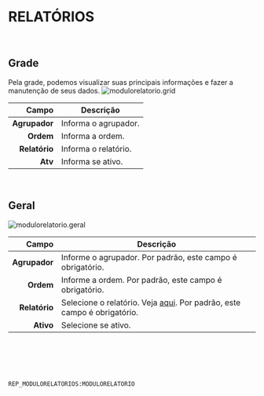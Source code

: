 # RELATÓRIOS
<br>

## Grade
Pela grade, podemos visualizar suas principais informações e fazer a manutenção de seus dados.
![modulorelatorio.grid](https://raw.githubusercontent.com/netforcews/docs-siscom/master/geral/imagens/modulorelatorio.grid.png)

Campo | Descrição
--:|---
**Agrupador** | Informa o agrupador.
**Ordem** | Informa a ordem.
**Relatório** | Informa o relatório.
**Atv** | Informa se ativo.
<br>

## Geral
![modulorelatorio.geral](https://raw.githubusercontent.com/netforcews/docs-siscom/master/geral/imagens/modulorelatorio.geral.png)

Campo | Descrição
--:|---
**Agrupador** | Informe o agrupador. Por padrão, este campo é obrigatório.
**Ordem** | Informe a ordem. Por padrão, este campo é obrigatório.
**Relatório** | Selecione o relatório. Veja [aqui](/geral/relatoriolkp.md). Por padrão, este campo é obrigatório.
**Ativo** | Selecione se ativo.
<br>
<br>
<br>
<br>

```REP_MODULORELATORIOS:MODULORELATORIO```
